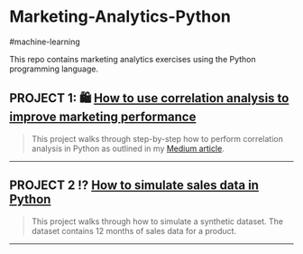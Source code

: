 # Marketing-Analytics-Python

#machine-learning

This repo contains marketing analytics exercises using the Python programming language.

## **PROJECT 1:** 🛍️ [How to use correlation analysis to improve marketing performance](https://github.com/bonheurgirl/Marketing-Analytics-Python/blob/main/How%20to%20use%20correlation%20analysis%20to%20improve%20marketing%20performance.ipynb)

> This project walks through step-by-step how to perform correlation analysis in Python as outlined in my [Medium article](https://medium.com/geekculture/how-to-use-correlation-analysis-to-improve-marketing-performance-in-python-r-156e80187d74).

------------------------------------------------------------------------

## **PROJECT 2** ⁉️ [How to simulate sales data in Python](https://github.com/bonheurgirl/Marketing-Analytics-Python/blob/main/How%20to%20simulate%20sales%20data%20in%20Python.ipynb)

> This project walks through how to simulate a synthetic dataset. The dataset contains 12 months of sales data for a product.


------------------------------------------------------------------------
